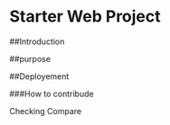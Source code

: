 # Starter Web Project

##Introduction

##purpose

##Deployement 

###How to contribude

Checking Compare
